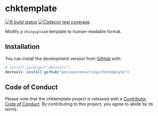 
<!-- README.md is generated from README.Rmd. Please edit that file -->

# chktemplate

<!-- badges: start -->

[![R build
status](https://github.com/poissonconsulting/chktemplate/workflows/R-CMD-check/badge.svg)](https://github.com/poissonconsulting/chktemplate/actions)
[![Codecov test
coverage](https://codecov.io/gh/poissonconsulting/chktemplate/branch/master/graph/badge.svg)](https://codecov.io/gh/poissonconsulting/chktemplate?branch=master)
<!-- badges: end -->

Modify a `shinyupload` template to human-readable format.

## Installation

You can install the development version from
[GitHub](https://github.com/) with:

``` r
# install.packages("devtools")
devtools::install_github("poissonconsulting/chktemplate")
```

## Code of Conduct

Please note that the chktemplate project is released with a [Contributor
Code of
Conduct](https://contributor-covenant.org/version/2/0/CODE_OF_CONDUCT.html).
By contributing to this project, you agree to abide by its terms.
